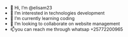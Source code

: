 - 👋 Hi, I’m @elisam23
- 👀 I’m interested in technologies development
- 🌱 I’m currently learning coding
- 💞️ I’m looking to collaborate on website management
- 📫you can reach me through whatsap +25772200965

<!---
elisam23/elisam23 is a ✨ special ✨ repository because its `README.md` (this file) appears on your GitHub profile.
You can click the Preview link to take a look at your changes.
--->
